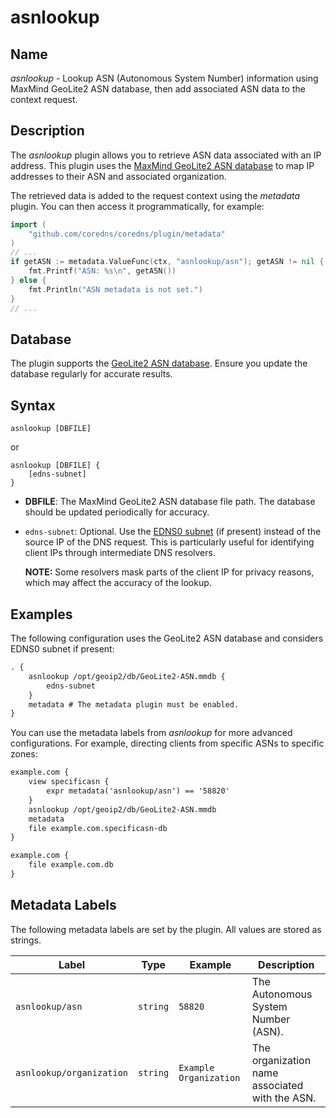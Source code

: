 # asnlookup

## Name

*asnlookup* - Lookup ASN (Autonomous System Number) information using MaxMind GeoLite2 ASN database, then add associated ASN data to the context request.

## Description

The *asnlookup* plugin allows you to retrieve ASN data associated with an IP address. This plugin uses the [MaxMind GeoLite2 ASN database](https://dev.maxmind.com/geoip/docs/databases) to map IP addresses to their ASN and associated organization.

The retrieved data is added to the request context using the *metadata* plugin. You can then access it programmatically, for example:

```go
import (
    "github.com/coredns/coredns/plugin/metadata"
)
// ...
if getASN := metadata.ValueFunc(ctx, "asnlookup/asn"); getASN != nil {
    fmt.Printf("ASN: %s\n", getASN())
} else {
    fmt.Println("ASN metadata is not set.")
}
// ...
```

## Database

The plugin supports the [GeoLite2 ASN database](https://dev.maxmind.com/geoip/geolite2-free-geolocation-data). Ensure you update the database regularly for accurate results.

## Syntax

```text
asnlookup [DBFILE]
```

or

```text
asnlookup [DBFILE] {
    [edns-subnet]
}
```

* **DBFILE**: The MaxMind GeoLite2 ASN database file path. The database should be updated periodically for accuracy.
* `edns-subnet`: Optional. Use the [EDNS0 subnet](https://en.wikipedia.org/wiki/EDNS_Client_Subnet) (if present) instead of the source IP of the DNS request. This is particularly useful for identifying client IPs through intermediate DNS resolvers.

  **NOTE:** Some resolvers mask parts of the client IP for privacy reasons, which may affect the accuracy of the lookup.

## Examples

The following configuration uses the GeoLite2 ASN database and considers EDNS0 subnet if present:

```txt
. {
    asnlookup /opt/geoip2/db/GeoLite2-ASN.mmdb {
        edns-subnet
    }
    metadata # The metadata plugin must be enabled.
}
```

You can use the metadata labels from *asnlookup* for more advanced configurations. For example, directing clients from specific ASNs to specific zones:

```txt
example.com {
    view specificasn {
        expr metadata('asnlookup/asn') == '58820'
    }
    asnlookup /opt/geoip2/db/GeoLite2-ASN.mmdb
    metadata
    file example.com.specificasn-db
}

example.com {
    file example.com.db
}
```

## Metadata Labels

The following metadata labels are set by the plugin. All values are stored as strings.

| Label                 | Type     | Example                           | Description                          |
|-----------------------|----------|-----------------------------------|--------------------------------------|
| `asnlookup/asn`       | `string` | `58820`                           | The Autonomous System Number (ASN). |
| `asnlookup/organization` | `string` | `Example Organization`            | The organization name associated with the ASN. |

